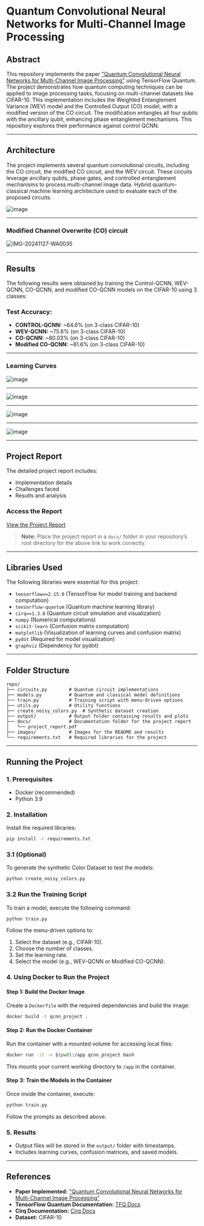 # Quantum Convolutional Neural Networks for Multi-Channel Image Processing


## **Abstract**
This repository implements the paper ["Quantum Convolutional Neural Networks for Multi-Channel Image Processing"](link_to_paper) using TensorFlow Quantum. The project demonstrates how quantum computing techniques can be applied to image processing tasks, focusing on multi-channel datasets like CIFAR-10. This implementation includes the Weighted Entanglement Variance (WEV) model and the Controlled Output (CO) model, with a modified version of the CO circuit. The modification entangles all four qubits with the ancillary qubit, enhancing phase entanglement mechanisms. This repository explores their performance against control QCNN.

---

## **Architecture**
The project implements several quantum convolutional circuits, including the CO circuit, the modified CO circuit, and the WEV circuit. These circuits leverage ancillary qubits, phase gates, and controlled entanglement mechanisms to process multi-channel image data. Hybrid quantum-classical machine learning architecture used to evaluate each of the proposed circuits.

![image](https://github.com/user-attachments/assets/fb93305d-28b0-4f0d-9a67-5108a8462dde)

---

### **Modified Channel Overwrite (CO) circuit**
![IMG-20241127-WA0035](https://github.com/user-attachments/assets/77cbed3f-0c9c-48af-9a50-3b391f1d286e)

---

## **Results**
The following results were obtained by training the Control-QCNN, WEV-QCNN, CO-QCNN, and modified CO-QCNN models on the CIFAR-10 using 3 classes:

### **Test Accuracy:**
- **CONTROL-QCNN:** ~64.6% (on 3-class CIFAR-10)
- **WEV-QCNN:** ~75.6% (on 3-class CIFAR-10)
- **CO-QCNN:** ~80.03% (on 3-class CIFAR-10)
- **Modified CO-QCNN:** ~81.6% (on 3-class CIFAR-10)

---

### **Learning Curves**
![image](https://github.com/user-attachments/assets/da27e3cf-d05b-4f40-91e0-8a184c0ca111)

---
![image](https://github.com/user-attachments/assets/bdf54a79-b21e-4f92-bf25-188c6f17b26a)

---
![image](https://github.com/user-attachments/assets/524debe1-f608-49b8-b7dc-aa1b8dd2568a)

---
![image](https://github.com/user-attachments/assets/42669188-afa2-4487-b45d-090d16f9b049)



---

## **Project Report**
The detailed project report includes:
- Implementation details
- Challenges faced
- Results and analysis

### **Access the Report**
[View the Project Report](docs/project_report.pdf)

> **Note:** Place the project report in a `docs/` folder in your repository’s root directory for the above link to work correctly.

---

## **Libraries Used**
The following libraries were essential for this project:
- `tensorflow==2.15.0` (TensorFlow for model training and backend computation)
- `tensorflow-quantum` (Quantum machine learning library)
- `cirq==1.3.0` (Quantum circuit simulation and visualization)
- `numpy` (Numerical computations)
- `scikit-learn` (Confusion matrix computation)
- `matplotlib` (Visualization of learning curves and confusion matrix)
- `pydot` (Required for model visualization)
- `graphviz` (Dependency for pydot)

---

## **Folder Structure**
```
repo/
├── circuits.py        # Quantum circuit implementations
├── models.py          # Quantum and classical model definitions
├── train.py           # Training script with menu-driven options
├── utils.py           # Utility functions
├── create_noisy_colors.py  # Synthetic dataset creation
├── output/            # Output folder containing results and plots
├── docs/              # Documentation folder for the project report
│   └── project_report.pdf
├── images/            # Images for the README and results
└── requirements.txt   # Required libraries for the project
```

---

## **Running the Project**

### **1. Prerequisites**
- Docker (recommended)
- Python 3.9

### **2. Installation**
Install the required libraries:
```bash
pip install -r requirements.txt
```

### **3.1 (Optional)**
To generate the synthetic Color Dataset to test the models:
```bash
python create_noisy_colors.py
```

### **3.2 Run the Training Script**


To train a model, execute the following command:
```bash
python train.py
```
Follow the menu-driven options to:
1. Select the dataset (e.g., CIFAR-10).
2. Choose the number of classes.
3. Set the learning rate.
4. Select the model (e.g., WEV-QCNN or Modified CO-QCNN).

### **4. Using Docker to Run the Project**

#### **Step 1: Build the Docker Image**
Create a `Dockerfile` with the required dependencies and build the image:
```bash
docker build -t qcnn_project .
```

#### **Step 2: Run the Docker Container**
Run the container with a mounted volume for accessing local files:
```bash
docker run -it -v $(pwd):/app qcnn_project bash
```
This mounts your current working directory to `/app` in the container.

#### **Step 3: Train the Models in the Container**
Once inside the container, execute:
```bash
python train.py
```
Follow the prompts as described above.

### **5. Results**
- Output files will be stored in the `output/` folder with timestamps.
- Includes learning curves, confusion matrices, and saved models.

---

## **References**
- **Paper Implemented:** ["Quantum Convolutional Neural Networks for Multi-Channel Image Processing"](link_to_paper)
- **TensorFlow Quantum Documentation:** [TFQ Docs](https://www.tensorflow.org/quantum)
- **Cirq Documentation:** [Cirq Docs](https://quantumai.google/cirq)
- **Dataset:** CIFAR-10

